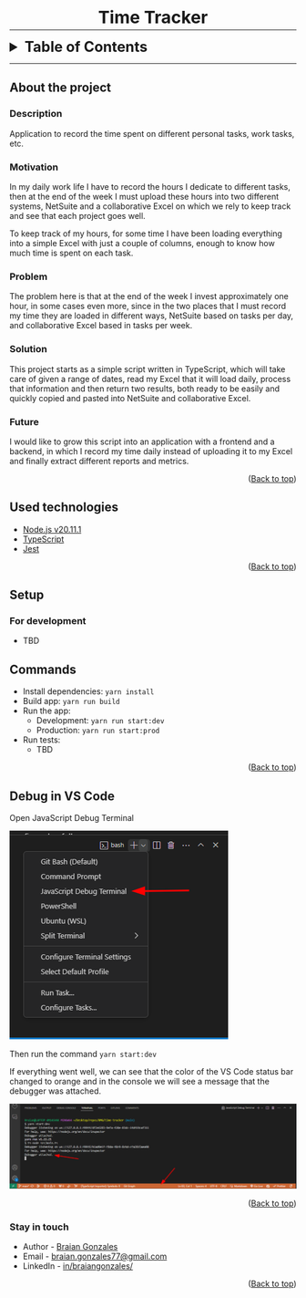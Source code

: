 <h1 style="text-align: center; margin-bottom: -10px; font-size: 30px;"><strong>Time Tracker</strong></h1>

---

<div id="top"></div>

<details>
  <summary style="font-size: 25px"><strong>Table of Contents</strong></summary>
  <ol>
    <li><a href="#about-the-project">About the project</a></li>
    <li><a href="#used-technologies">Used technologies</a></li>
    <li>
      <a href="#setup">Setup</a>
      <ul>
        <li><a href="#for-development">For development</a></li>
      </ul>
    </li>
    <li>
      <a href="#commands">Commands</a>
    </li>
    <li>
      <a href="#debug-in-vs-code">Debug in VS Code</a>
    </li>
    <li><a href="#stay-in-touch">Stay in touch</a></li>
  </ol>
</details>

---

## __About the project__

### __Description__
Application to record the time spent on different personal tasks, work tasks, etc.

### __Motivation__
In my daily work life I have to record the hours I dedicate to different tasks, then at the end of the week I must upload these hours into two different systems, NetSuite and a collaborative Excel on which we rely to keep track and see that each project goes well.

To keep track of my hours, for some time I have been loading everything into a simple Excel with just a couple of columns, enough to know how much time is spent on each task.

### __Problem__
The problem here is that at the end of the week I invest approximately one hour, in some cases even more, since in the two places that I must record my time they are loaded in different ways, NetSuite based on tasks per day, and collaborative Excel based in tasks per week.

### __Solution__
This project starts as a simple script written in TypeScript, which will take care of given a range of dates, read my Excel that it will load daily, process that information and then return two results, both ready to be easily and quickly copied and pasted into NetSuite and collaborative Excel.

### __Future__
I would like to grow this script into an application with a frontend and a backend, in which I record my time daily instead of uploading it to my Excel and finally extract different reports and metrics.

<p align="right">(<a href="#top">Back to top</a>)</p>

## __Used technologies__

- [Node.js v20.11.1](https://nodejs.org/es/)
- [TypeScript](https://www.typescriptlang.org/)
- [Jest](https://jestjs.io/)

<p align="right">(<a href="#top">Back to top</a>)</p>

## __Setup__

### __For development__
- TBD

## Commands
- Install dependencies: `yarn install`
- Build app: `yarn run build`
- Run the app: 
  - Development: `yarn run start:dev`
  - Production: `yarn run start:prod`
- Run tests: 
  - TBD

<p align="right">(<a href="#top">Back to top</a>)</p>

## Debug in VS Code
Open JavaScript Debug Terminal

![Open JavaScript Debug Terminal](/docs/images/open-javascript-debug-terminal.png)

Then run the command `yarn start:dev`

If everything went well, we can see that the color of the VS Code status bar changed to orange and in the console we will see a message that the debugger was attached.

![Result of attach debugger](/docs/images/result-of-attach-debugger.png)

<p align="right">(<a href="#top">Back to top</a>)</p>

### __Stay in touch__

- Author - [Braian Gonzales](https://braiangonzales.vercel.app/)
- Email - [braian.gonzales77@gmail.com](mailto:braian.gonzales77@gmail.com)
- LinkedIn - [in/braiangonzales/](https://www.linkedin.com/in/braiangonzales/)

<p align="right">(<a href="#top">Back to top</a>)</p>
